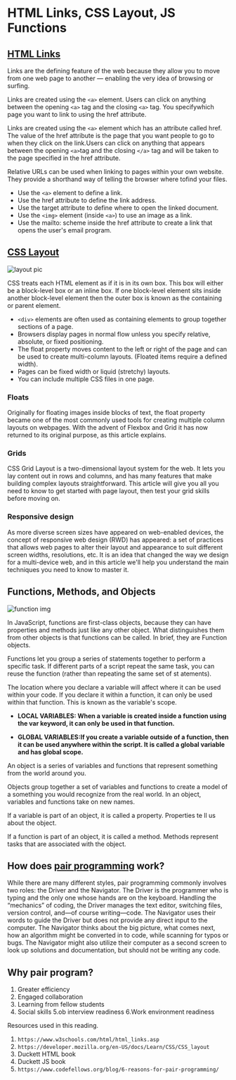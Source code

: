 # HTML Links, CSS Layout, JS Functions

## [HTML Links](https://www.w3schools.com/html/html_links.asp)

Links are the defining feature of the web because they allow you to move from one web page to another — enabling the
very idea of browsing or surfing.

Links are created using the `<a>` element. Users can click on anything between the opening `<a>` tag and the closing `<a>` tag. You specifywhich page you want to link to using the href attribute.

Links are created using the `<a>` element which has an attribute called href. The value of the href attribute is the page that you want people to go to when they click on the link.Users can click on anything that appears between the opening
`<a>`tag and the closing `</a>` tag and will be taken to the page specified in the href attribute.

Relative URLs can be used when linking to pages within your own website. They provide a shorthand way of telling the browser where tofind your files.

* Use the `<a>` element to define a link.
* Use the href attribute to define the link address.
* Use the target attribute to define where to open the linked document.
* Use the `<img>` element (inside `<a>`) to use an image as a link.
* Use the mailto: scheme inside the href attribute to create a link that opens the user's email program.

## [CSS Layout](https://developer.mozilla.org/en-US/docs/Learn/CSS/CSS_layout)

![layout pic](https://sparkbox.com/uploads/article_uploads/cssgrid_codepen_step1.png)

CSS treats each HTML element as if it is in its own box. This box will either be a block-level box or an inline box.
If one block-level element sits inside another block-level element then the outer box is known as the containing or parent element.

* `<div>` elements are often used as containing elements to group together sections of a page.
* Browsers display pages in normal flow unless you specify relative, absolute, or fixed positioning.
* The float property moves content to the left or right of the page and can be used to create multi-column
layouts. (Floated items require a defined width).
* Pages can be fixed width or liquid (stretchy) layouts.
* You can include multiple CSS files in one page.

### Floats

Originally for floating images inside blocks of text, the float property became one of the most commonly used tools for creating multiple column layouts on webpages. With the advent of Flexbox and Grid it has now returned to its original purpose, as this article explains.

### Grids

CSS Grid Layout is a two-dimensional layout system for the web. It lets you lay content out in rows and columns, and has many features that make building complex layouts straightforward. This article will give you all you need to know to get started with page layout, then test your grid skills before moving on.

### Responsive design

As more diverse screen sizes have appeared on web-enabled devices, the concept of responsive web design (RWD) has appeared: a set of practices that allows web pages to alter their layout and appearance to suit different screen widths, resolutions, etc. It is an idea that changed the way we design for a multi-device web, and in this article we'll help you understand the main techniques you need to know to master it.

## Functions, Methods, and Objects

![function img](https://www.infragistics.com/community/cfs-filesystemfile/__key/CommunityServer.Blogs.Components.WeblogFiles/dhananjay_5F00_kumar.objectinheritance/3173.pic1.PNG)

In JavaScript, functions are first-class objects, because they can have properties and methods just like any other object. What distinguishes them from other objects is that functions can be called. In brief, they are Function objects.

Functions let you group a series of statements together to perform a specific task. If different parts of a script repeat the same task, you can reuse the function (rather than repeating the same set of st atements).

The location where you declare a variable will affect where it can be used within your code. If you declare it within a function, it can only be used within that function. This is known as the variable's scope.

* **LOCAL VARIABLES: When a variable is created inside a function using the var keyword, it can only be used in that function.**

* **GLOBAL VARIABLES:If you create a variable outside of a function, then it can be used anywhere within the script. It is called a global variable and has global scope.**

An object is a series of variables and functions that represent something from the world around you.

Objects group together a set of variables and functions to create a model of a something you would recognize from the real world. In an object, variables and functions take on new names.

If a variable is part of an object, it is called a property. Properties te ll us about the object.

If a function is part of an object, it is called a method. Methods represent tasks that are associated with the object.

## How does [pair programming](https://www.codefellows.org/blog/6-reasons-for-pair-programming/) work?

While there are many different styles, pair programming commonly involves two roles: the Driver and the Navigator. The Driver is the programmer who is typing and the only one whose hands are on the keyboard. Handling the “mechanics” of coding, the Driver manages the text editor, switching files, version control, and—of course writing—code. The Navigator uses their words to guide the Driver but does not provide any direct input to the computer. The Navigator thinks about the big picture, what comes next, how an algorithm might be converted in to code, while scanning for typos or bugs. The Navigator might also utilize their computer as a second screen to look up solutions and documentation, but should not be writing any code.

## Why pair program?

1. Greater efficiency
2. Engaged collaboration
3. Learning from fellow students
4. Social skills
5.ob interview readiness
6.Work environment readiness

Resources used in this reading.

1. `https://www.w3schools.com/html/html_links.asp`
2. `https://developer.mozilla.org/en-US/docs/Learn/CSS/CSS_layout`
3. Duckett HTML book
4. Duckett JS book
5. `https://www.codefellows.org/blog/6-reasons-for-pair-programming/`